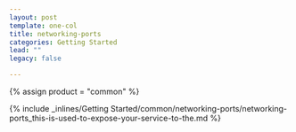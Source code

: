 ```yaml
---
layout: post
template: one-col
title: networking-ports
categories: Getting Started
lead: ""
legacy: false

---
```

{% assign product = "common" %}

{% include _inlines/Getting Started/common/networking-ports/networking-ports_this-is-used-to-expose-your-service-to-the.md %}

